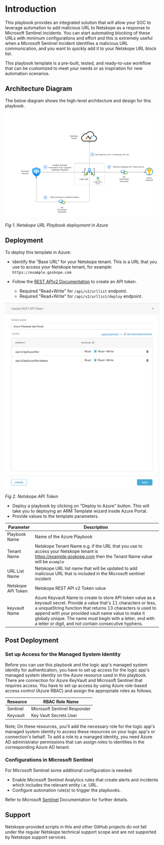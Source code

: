 # Introduction

This playbook provides an integrated solution that will allow your SOC to leverage automation to add malicious URL to Netskope as a response to Microsoft Sentinel incidents. You can start automating blocking of these URLs with minimum configurations and effort and this is extremely useful when a Microsoft Sentinel Incident identifies a malicious URL communication, and you want to quickly add it to your Netskope URL block list. 

This playbook template is a pre-built, tested, and ready-to-use workflow that can be customized to meet your needs or as inspiration for new automation scenarios.

## Architecture Diagram

The below diagram shows the high-level architecture and design for this playbook.

![](.//images/url-playbook-azure.png)

*Fig 1. Netskope URL Playbook deployment in Azure*

## Deployment

To deploy this template in Azure:

- Identify the "Base URL" for your Netskope tenant. This is a URL that you use to access your Netskope tenant, for example: `https://example.goskope.com`

- Follow the [REST APIv2 Documentation](https://docs.netskope.com/en/rest-api-v2-overview-312207.html) to create an API token.

    - Required "Read+Write" for `/api/v2/urllist` endpoint.
    - Required "Read+Write" for `/api/v2/urllist/deploy` endpoint.

![API Token](images/playbook-url-api-token.png)

*Fig 2. Netskope API Token*

- Deploy a playbook by clicking on "Deploy to Azure" button. This will take you to deploying an ARM Template wizard inside Azure Portal.
- Provide values to the template parameters.

|   Parameter                  |          Description                             |
|------------------------------| ------------------------------------------------ |
| Playbook Name                | Name of the Azure Playbook|
| Tenant Name                  | Netskope Tenant Name e.g. if the URL that you use to access your Netskope tenant is https://example.goskope.com then the Tenant Name value will be `example`         | 
| URL List Name                | Netskope URL list name that will be updated to add malicious URL that is included in the Microsoft sentinel incident |
| Netskope API Token           | Netskope REST API v2 Token value |
| keyvault Name                | Azure Keyvault Name to create to store API token value as a keyvault secret. Provide a value that's 11 characters or less, a uniqueString function that returns 13 characters is used to append with your provided vault name value to make it globaly unique. The name must begin with a letter, end with a letter or digit, and not contain consecutive hyphens. |

## Post Deployment

### Set up Access for the Managed System Identity
Before you can use this playbook and the logic app's managed system identity for authentication, you have to set up access for the logic app's managed system identity on the Azure resource used in this playbook. There are connection for Azure KeyVault and Microsoft Sentinel that requires access. You have to set up access by using Azure role-based access control (Azure RBAC) and assign the appropriate roles as follows.

|   Resource                   |        RBAC Role Name              |
|------------------------------| ---------------------------------- |
| Sentinel                     |      Microsoft Sentinel Responder  |
| Keyvault                     |      Key Vault Secrets User        |

Note; On these resources, you'll add the necessary role for the logic app's managed system identity to access these resources on your logic app's or connection's behalf. To add a role to a managed identity, you need Azure AD administrator permissions that can assign roles to identities in the corresponding Azure AD tenant.

### Configurations in Microsoft Sentinel
For Microsoft Sentinel some additional configuration is needed:

- Enable Microsoft Sentinel Analytics rules that create alerts and incidents which includes the relevant entity i.e. URL.
- Configure automation rule(s) to trigger the playbooks.

Refer to Microsoft [Sentinel](https://learn.microsoft.com/en-us/azure/sentinel/) Documentation for further details. 

## Support
Netskope-provided scripts in this and other GitHub projects do not fall under the regular Netskope technical support scope and are not supported by Netskope support services.
